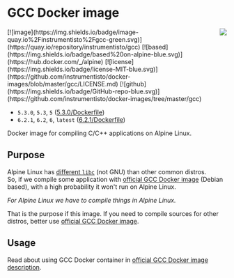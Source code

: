 GCC Docker image
================

<img align="right" src="https://gcc.gnu.org/img/gccegg-65.png">
[![image](https://img.shields.io/badge/image-quay.io%2Finstrumentisto%2Fgcc-green.svg)](https://quay.io/repository/instrumentisto/gcc)
[![based](https://img.shields.io/badge/based%20on-alpine-blue.svg)](https://hub.docker.com/_/alpine)
[![license](https://img.shields.io/badge/license-MIT-blue.svg)](https://github.com/instrumentisto/docker-images/blob/master/gcc/LICENSE.md)
[![github](https://img.shields.io/badge/GitHub-repo-blue.svg)](https://github.com/instrumentisto/docker-images/tree/master/gcc)

- `5.3.0`, `5.3`, `5` ([5.3.0/Dockerfile](https://github.com/instrumentisto/docker-images/blob/master/gcc/5.3.0/Dockerfile))
- `6.2.1`, `6.2`, `6`, `latest` ([6.2.1/Dockerfile](https://github.com/instrumentisto/docker-images/blob/master/gcc/6.2.1/Dockerfile))

Docker image for compiling C/C++ applications on Alpine Linux.



## Purpose

Alpine Linux has [different `libc`](https://www.musl-libc.org) (not GNU)
than other common distros.  
So, if we compile some application with
[official GCC Docker image](https://hub.docker.com/_/gcc) (Debian based),
with a high probability it won't run on Alpine Linux.

*For Alpine Linux we have to compile things in Alpine Linux.*

That is the purpose if this image. If you need to compile sources for other
distros, better use [official GCC Docker image](https://hub.docker.com/_/gcc).



## Usage

Read about using GCC Docker container in
[official GCC Docker image description](https://hub.docker.com/_/gcc).
